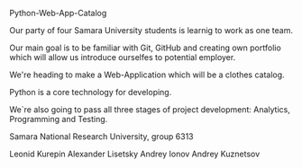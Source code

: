 Python-Web-App-Catalog

Our party of four Samara University students is learnig to work as one team.

Our main goal is to be familiar with Git, GitHub and creating own portfolio which will allow
us introduce ourselfes to potential employer.

We're heading to make a Web-Application which will be a clothes catalog.

Python is a core technology for developing.

We`re also going to pass all three stages of project development: Analytics, Programming and Testing.

Samara National Research University, group 6313

Leonid Kurepin
Alexander Lisetsky
Andrey Ionov
Andrey Kuznetsov
